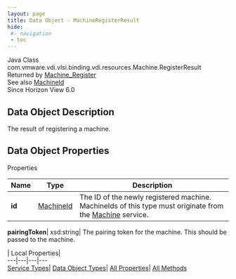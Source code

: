 ```yaml
---
layout: page
title: Data Object - MachineRegisterResult
hide:
 #- navigation
 - toc
---
```






Java Class
    com.vmware.vdi.vlsi.binding.vdi.resources.Machine.RegisterResult  
Returned by
     [Machine_Register](vdi.resources.Machine.md#register)  
See also
     [MachineId](vdi.entity.MachineId.md)  
Since 
    Horizon View 6.0

## Data Object Description 

The result of registering a machine. 

## Data Object Properties

Properties

Name |  Type |  Description   
---|---|---  
**id**| [MachineId](vdi.entity.MachineId.md)|  The ID of the newly registered machine. MachineIds of this type must originate from the [Machine](vdi.resources.Machine.md) service.   
  
**pairingToken**|  xsd:string|  The pairing token for the machine. This should be passed to the machine.   
  
  
  
 | Local Properties|   
---|---|---|---  
[Service Types](index-mo_types.md)| [Data Object Types](index-do_types.md)| [All Properties](index-properties.md)| [All Methods](index-methods.md)  
  
  

